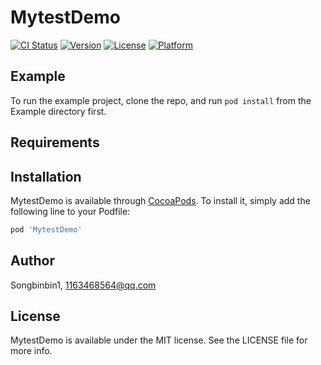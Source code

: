 # MytestDemo

[![CI Status](https://img.shields.io/travis/Songbinbin1/MytestDemo.svg?style=flat)](https://travis-ci.org/Songbinbin1/MytestDemo)
[![Version](https://img.shields.io/cocoapods/v/MytestDemo.svg?style=flat)](https://cocoapods.org/pods/MytestDemo)
[![License](https://img.shields.io/cocoapods/l/MytestDemo.svg?style=flat)](https://cocoapods.org/pods/MytestDemo)
[![Platform](https://img.shields.io/cocoapods/p/MytestDemo.svg?style=flat)](https://cocoapods.org/pods/MytestDemo)

## Example

To run the example project, clone the repo, and run `pod install` from the Example directory first.

## Requirements

## Installation

MytestDemo is available through [CocoaPods](https://cocoapods.org). To install
it, simply add the following line to your Podfile:

```ruby
pod 'MytestDemo'
```

## Author

Songbinbin1, 1163468564@qq.com

## License

MytestDemo is available under the MIT license. See the LICENSE file for more info.
